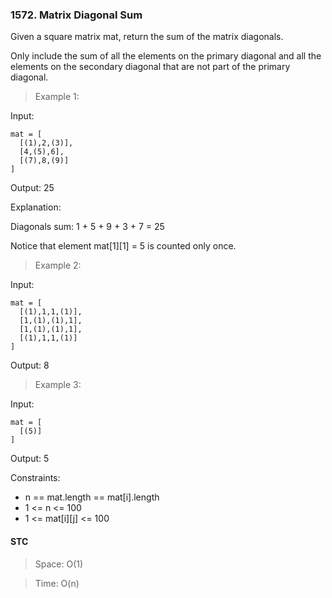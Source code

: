 ### 1572. Matrix Diagonal Sum

Given a square matrix mat, return the sum of the matrix diagonals.

Only include the sum of all the elements on the primary diagonal and all the elements on the secondary diagonal that are not part of the primary diagonal.

> Example 1:

Input:

```
mat = [
  [(1),2,(3)],
  [4,(5),6],
  [(7),8,(9)]
]
```

Output: 25

Explanation:

Diagonals sum: 1 + 5 + 9 + 3 + 7 = 25

Notice that element mat[1][1] = 5 is counted only once.

> Example 2:

Input:

```
mat = [
  [(1),1,1,(1)],
  [1,(1),(1),1],
  [1,(1),(1),1],
  [(1),1,1,(1)]
]
```

Output: 8

> Example 3:

Input:

```
mat = [
  [(5)]
]
```

Output: 5

Constraints:

- n == mat.length == mat[i].length
- 1 <= n <= 100
- 1 <= mat[i][j] <= 100

#### STC

> Space: O(1)

> Time: O(n)
